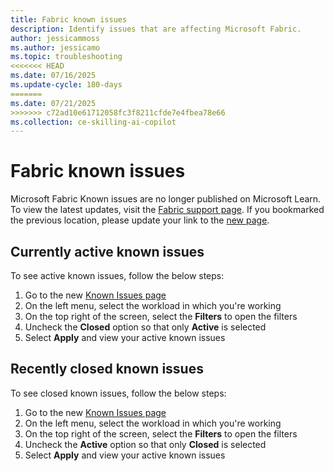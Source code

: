 ```yaml
---
title: Fabric known issues
description: Identify issues that are affecting Microsoft Fabric.
author: jessicammoss
ms.author: jessicamo
ms.topic: troubleshooting    
<<<<<<< HEAD
ms.date: 07/16/2025
ms.update-cycle: 180-days
=======
ms.date: 07/21/2025
>>>>>>> c72ad10e61712058fc3f8211cfde7e4fbea78e66
ms.collection: ce-skilling-ai-copilot
---
```


# Fabric known issues

Microsoft Fabric Known issues are no longer published on Microsoft Learn. To view the latest updates, visit the [Fabric support page](https://support.fabric.microsoft.com/known-issues/). If you bookmarked the previous location, please update your link to the [new page](https://support.fabric.microsoft.com/known-issues/).

## Currently active known issues

To see active known issues, follow the below steps:

1. Go to the new [Known Issues page](https://support.fabric.microsoft.com/known-issues/)
1. On the left menu, select the workload in which you're working
1. On the top right of the screen, select the **Filters** to open the filters
1. Uncheck the **Closed** option so that only **Active** is selected
1. Select **Apply** and view your active known issues

## Recently closed known issues

To see closed known issues, follow the below steps:

1. Go to the new [Known Issues page](https://support.fabric.microsoft.com/known-issues/)
1. On the left menu, select the workload in which you're working
1. On the top right of the screen, select the **Filters** to open the filters
1. Uncheck the **Active** option so that only **Closed** is selected
1. Select **Apply** and view your active known issues
